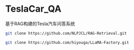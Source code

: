 # TeslaCar_QA
基于RAG构建的Tesla汽车问答系统


```bash
git clone https://github.com/NLPJCL/RAG-Retrieval.git
```

```bash
git clone https://github.com/hiyouga/LLaMA-Factory.git
```